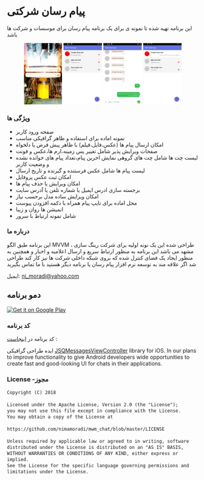 
# پیام رسان شرکتی 


این برنامه تهیه شده تا نمونه ی برای یک برنامه پیام رسان برای موسسات و شرکت ها باشد
  <p align="center" >
        <img width="20%" src="images/login.png">
        <img width="20%" src="images/chatPage1.png">
        <img width="20%" src="images/messages.png">
        <img width="20%" src="images/chatPage2.png">
    </p>

### ویژگی ها 

* صفحه ورود کاربر
* نمونه اماده برای  استفاده و ظاهر گرافیکی مناسب
* امکان ارسال پیام ها (عکس،فایل،فیلم) با ظاهر پیش فرض یا دلخواه 
* صفحات ویرایش پذیر شامل تغییر پس زمینه،ارم ها،عکس و فونت  
* لیست چت ها شامل چت های گروهی نمایش اخرین پیام،تعداد پیام های خوانده نشده و وضعیت کاربر
* لیست پیام ها شامل عکس فرستنده و گیرنده و تاریخ ارسال  
* امکان ثبت عکس پروفایل 
*  امکان ویرایش یا حذف پیام ها 
* برجسته سازی ادرس ایمیل یا شماره تلفن یا آدرس سایت
* امکان ویرایش ساده مدل برحسب نیاز
* محل اماده برای تایپ پیام همراه با دکمه افزودن پیوست
* انمیشن ها روان و زیبا
* شامل نمونه ارتباط با سرور

### درباره ما 

این برنامه طبق الگو MVVM
، طراحی شده این یک نونه اولیه برای شرکت رینگ سازی مشهد می باشد
این برنامه به منظور ارتباط سریع و ارسال اعلامیه و اخبار و همچنین به منظور ایجاد یک فضای کنترل شده که بروی شبکه داخلی شرکت ها نیز کار کند طراحی شد 
اگر علاقه مند به توسعه نرم افزار پیام رسان یا برنامه دیگر هستید با ما تماس بگیرید

ایمیل: ni_moradi@yahoo.com  



## دمو برنامه
[![Get it on Google Play](https://play.google.com/intl/en_us/badges/images/badge_new.png)](https://drive.google.com/open?id=1fhhtjlRnobfEr5DLlHxfbuDQRrshhtbX)





###  کد برنامه

کد برنامه در  [اینجاست](/app/src/main) :



ایده طراحی گرافیکی [JSQMessagesViewController](https://github.com/jessesquires/JSQMessagesViewController) library for iOS. In our plans to improve functionality to give Android developers wide opportunities to create fast and good-looking UI for chats in their applications.


### License -مجوز

```
Copyright (C) 2018

Licensed under the Apache License, Version 2.0 (the "License");
you may not use this file except in compliance with the License.
You may obtain a copy of the License at

https://github.com/nimamoradi/mwm_chat/blob/master/LICENSE

Unless required by applicable law or agreed to in writing, software
distributed under the License is distributed on an "AS IS" BASIS,
WITHOUT WARRANTIES OR CONDITIONS OF ANY KIND, either express or implied.
See the License for the specific language governing permissions and
limitations under the License.

```
